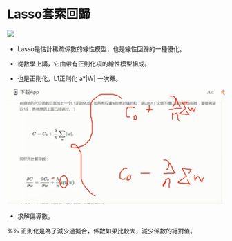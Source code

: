 # Lasso套索回歸

 
 <img src="http://chart.googleapis.com/chart?cht=tx&chl= \min_{w} || X w - y||_2^2 + \alpha ||w||_2^2" style="border:none;">
 
- Lasso是估計稀疏係數的線性模型，也是線性回歸的一種優化。

- 從數學上講，它由帶有正則化項的線性模型組成。

- 也是正則化，L1正則化 a*|W| 一次冪。

<img src="L1回歸.jpg" style="border:none;">


- 求解偏導數。

%% 正則化是為了減少過擬合，係數如果比較大，減少係數的絕對值。

